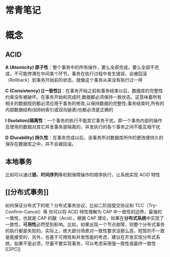 
# 常青笔记


# 概念
## ACID
**A (Atomicity) 原子性**：整个事务中的所有操作，要么全部完成，要么全部不完成，不可能停滞在中间某个环节。事务在执行过程中发生错误，会被回滚（Rollback）到事务开始前的状态，就像这个事务从来没有执行过一样

**C (Consistency) [[一致性]]**：在事务开始之前和事务结束以后，数据库的完整性约束没有被破坏。在事务开始和完成时,数据都必须保持一致状态。这意味着所有相关的数据规则都必须应用于事务的修改,以保持数据的完整性;事务结束时,所有的内部数据结构(如B树索引或双向链表)也都必须是正确的

**I (Isolation)隔离性**：一个事务的执行不能其它事务干扰。即一个事务内部的操作及使用的数据对其它并发事务是隔离的，并发执行的各个事务之间不能互相干扰

**D (Durability) 持久性**：在事务完成以后，该事务所对数据库所作的更改便持久的保存在数据库之中，并不会被回滚。

## 本地事务
比如可以通过**锁、时间序列**等机制保障操作的顺序执行，让系统实现 ACID 特性

## [[分布式事务]]
如何保证分布式下的呢？分布式事务协议，比如二阶段提交协议和 TCC（Try-Confirm-Cancel）等
你可以将 ACID 特性理解为 CAP 中一致性的边界，最强的一致性，也就是 CAP 的酸（Acid）。根据 CAP 理论，如果在**分布式系统**中实现了一致性，**可用性**必然受到影响。比如，如果出现一个节点故障，则整个分布式事务的执行都是失败的。实际上，绝大部分场景对一致性要求没那么高，短暂的不一致是能接受的，另外，也基于可用性和并发性能的考虑，建议在开发实现分布式系统，如果不是必须，尽量不要实现事务，可以考虑采用强一致性或最终一致性
[[2PC]]
